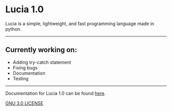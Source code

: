 # Lucia 1.0

Lucia is a simple, lightweight, and fast programming language made in python.

___

## Currently working on:

- Adding try-catch statement
- Fixing bugs
- Documentation
- Testing

___

Documentation for Lucia 1.0 can be found [here](env/Docs/tutorial.md).

[GNU 3.0 LICENSE](LICENSE)